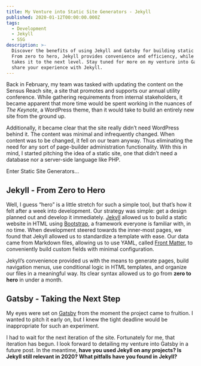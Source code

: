 ```yaml
---
title: My Venture into Static Site Generators - Jekyll
published: 2020-01-12T00:00:00.000Z
tags:
  - Development
  - Jekyll
  - SSG
description: >-
  Discover the benefits of using Jekyll and Gatsby for building static websites.
  From zero to hero, Jekyll provides convenience and efficiency, while Gatsby
  takes it to the next level. Stay tuned for more on my venture into Gatsby and
  share your experience with Jekyll.
---
```


Back in February, my team was tasked with updating the content on the Sensus Reach site, a site that promotes and supports our annual utility conference. While gathering requirements from internal stakeholders, it became apparent that more time would be spent working in the nuances of *The Keynote*, a WordPress theme, than it would take to build an entirely new site from the ground up.

Additionally, it became clear that the site really didn’t need WordPress behind it. The content was minimal and infrequently changed. When content was to be changed, it fell on our team anyway. Thus eliminating the need for any sort of page-builder administration functionality. With this in mind, I started pitching the idea of a static site, one that didn’t need a database nor a server-side language like PHP.

Enter Static Site Generators…

## **Jekyll - From Zero to Hero**

Well, I guess “hero” is a little stretch for such a simple tool, but that’s how it felt after a week into development. Our strategy was simple: get a design planned out and develop it immediately. [Jekyll](https://jekyllrb.com/) allowed us to build a static website in HTML using [Bootstrap](https://getbootstrap.com/), a framework everyone is familiar with, in no time. When development steered towards the inner-most pages, we found that Jekyll allowed us to standardize a template with ease. Our data came from Markdown files, allowing us to use YAML, called [Front Matter](https://jekyllrb.com/docs/front-matter/), to conveniently build custom fields with minimal configuration.

Jekyll’s convenience provided us with the means to generate pages, build navigation menus, use conditional logic in HTML templates, and organize our files in a meaningful way. Its clear syntax allowed us to go from **zero to hero** in under a month.

## **Gatsby - Taking the Next Step**

My eyes were set on [Gatsby](https://www.gatsbyjs.com/) from the moment the project came to fruition. I wanted to pitch it early on, but I knew the tight deadline would be inappropriate for such an experiment.

I had to wait for the next iteration of the site. Fortunately for me, that iteration has begun. I look forward to detailing my venture into Gatsby in a future post. In the meantime, **have you used Jekyll on any projects? Is Jekyll still relevant in 2020? What pitfalls have you found in Jekyll?**
